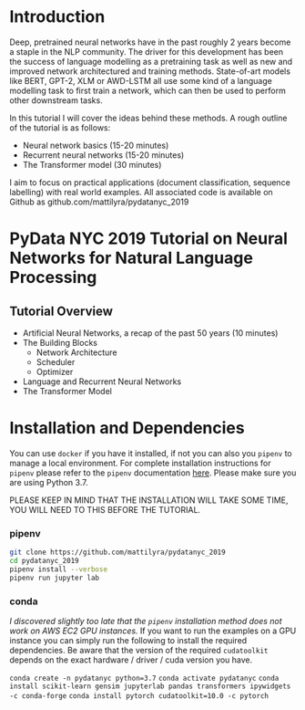 # Introduction

Deep, pretrained neural networks have in the past roughly 2 years become a staple in the NLP community. The driver for this development has been the success of language modelling as a pretraining task as well as new and improved network architectured and training methods. State-of-art models like BERT, GPT-2, XLM or AWD-LSTM all use some kind of a language modelling task to first train a network, which can then be used to perform other downstream tasks.

In this tutorial I will cover the ideas behind these methods. A rough outline of the tutorial is as follows:

- Neural network basics (15-20 minutes)
- Recurrent neural networks (15-20 minutes)
- The Transformer model (30 minutes)

I aim to focus on practical applications (document classification, sequence labelling) with real world examples. All associated code is available on Github as github.com/mattilyra/pydatanyc_2019


# PyData NYC 2019 Tutorial on Neural Networks for Natural Language Processing

## Tutorial Overview
- Artificial Neural Networks, a recap of the past 50 years (10 minutes)
- The Building Blocks
  - Network Architecture
  - Scheduler
  - Optimizer
- Language and Recurrent Neural Networks
- The Transformer Model


# Installation and Dependencies

You can use `docker` if you have it installed, if not you can also you `pipenv` to manage a local environment. For complete installation instructions for `pipenv` please refer to the `pipenv` documentation [here](https://docs.pipenv.org/en/latest/install/#installing-pipenv). Please make sure you are using Python 3.7.


PLEASE KEEP IN MIND THAT THE INSTALLATION WILL TAKE SOME TIME, YOU WILL NEED TO THIS BEFORE THE TUTORIAL.


### pipenv
```bash
git clone https://github.com/mattilyra/pydatanyc_2019
cd pydatanyc_2019
pipenv install --verbose
pipenv run jupyter lab
```

### conda

_I discovered slightly too late that the `pipenv` installation method does not work on AWS EC2 GPU instances._ If you want to run the examples on a GPU instance you can simply run the following to install the required dependencies. Be aware that the version of the required `cudatoolkit` depends on the exact hardware / driver / cuda version you have.

`conda create -n pydatanyc python=3.7`
`conda activate pydatanyc`
`conda install scikit-learn gensim jupyterlab pandas transformers ipywidgets -c conda-forge`
`conda install pytorch cudatoolkit=10.0 -c pytorch`